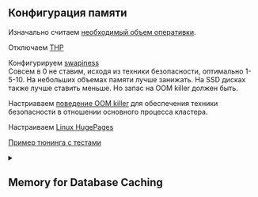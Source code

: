 ## Конфигурация памяти
Изначально считаем [необходимый объем оперативки](https://github.com/AV-ghub/PostgreSQL/blob/main/004%20%D0%9E%D0%BF%D1%82%D0%B8%D0%BC%D0%B8%D0%B7%D0%B0%D1%86%D0%B8%D1%8F/%D0%9F%D1%80%D0%B0%D0%BA%D1%82%D0%B8%D0%BA%D0%B0%20%D0%BE%D0%BF%D1%82%D0%B8%D0%BC%D0%B8%D0%B7%D0%B0%D1%86%D0%B8%D0%B8/%D0%A1%D1%86%D0%B5%D0%BD%D0%B0%D1%80%D0%B8%D0%B8/%D0%A7%D0%B0%D1%81%D1%82%D0%BD%D1%8B%D0%B5/%D0%A4%D0%BE%D1%80%D0%BC%D1%83%D0%BB%D0%B0%20%D1%80%D0%B0%D1%81%D1%87%D0%B5%D1%82%D0%B0%20%D0%BE%D1%81%D0%BD%D0%BE%D0%B2%D0%BD%D1%8B%D1%85%20%D0%BA%D0%BE%D0%BD%D1%84%D0%B8%D0%B3%D1%83%D1%80%D0%B0%D1%86%D0%B8%D0%BE%D0%BD%D0%BD%D1%8B%D1%85%20%D0%BF%D0%B0%D1%80%D0%B0%D0%BC%D0%B5%D1%82%D1%80%D0%BE%D0%B2%20%D0%BF%D0%B0%D0%BC%D1%8F%D1%82%D0%B8.md).   

Отключаем [THP](https://github.com/AV-ghub/PostgreSQL/blob/main/004%20%D0%9E%D0%BF%D1%82%D0%B8%D0%BC%D0%B8%D0%B7%D0%B0%D1%86%D0%B8%D1%8F/%D0%9F%D1%80%D0%B0%D0%BA%D1%82%D0%B8%D0%BA%D0%B0%20%D0%BE%D0%BF%D1%82%D0%B8%D0%BC%D0%B8%D0%B7%D0%B0%D1%86%D0%B8%D0%B8/%D0%A1%D1%86%D0%B5%D0%BD%D0%B0%D1%80%D0%B8%D0%B8/%D0%A7%D0%B0%D1%81%D1%82%D0%BD%D1%8B%D0%B5/THP.md)   

Конфигурируем [swapiness](https://github.com/AV-ghub/PostgreSQL/blob/main/004%20%D0%9E%D0%BF%D1%82%D0%B8%D0%BC%D0%B8%D0%B7%D0%B0%D1%86%D0%B8%D1%8F/%D0%9F%D1%80%D0%B0%D0%BA%D1%82%D0%B8%D0%BA%D0%B0%20%D0%BE%D0%BF%D1%82%D0%B8%D0%BC%D0%B8%D0%B7%D0%B0%D1%86%D0%B8%D0%B8/%D0%A1%D1%86%D0%B5%D0%BD%D0%B0%D1%80%D0%B8%D0%B8/%D0%A7%D0%B0%D1%81%D1%82%D0%BD%D1%8B%D0%B5/Swap.md#swappiness)    
Совсем в 0 не ставим, исходя из техники безопасности, оптимально 1-5-10. На небольших объемах памяти лучше занижать. На SSD дисках также лучше ставить меньше.
Но запас на ООМ killer должен быть.   

Настриаваем [поведение OOM killer](https://github.com/AV-ghub/PostgreSQL/blob/main/004%20%D0%9E%D0%BF%D1%82%D0%B8%D0%BC%D0%B8%D0%B7%D0%B0%D1%86%D0%B8%D1%8F/%D0%9F%D1%80%D0%B0%D0%BA%D1%82%D0%B8%D0%BA%D0%B0%20%D0%BE%D0%BF%D1%82%D0%B8%D0%BC%D0%B8%D0%B7%D0%B0%D1%86%D0%B8%D0%B8/%D0%A1%D1%86%D0%B5%D0%BD%D0%B0%D1%80%D0%B8%D0%B8/%D0%A7%D0%B0%D1%81%D1%82%D0%BD%D1%8B%D0%B5/OOM%20killer.md) для обеспечения техники безопасности в отношении основного процесса кластера.

Настраиваем [Linux HugePages](https://github.com/AV-ghub/PostgreSQL/blob/main/004%20%D0%9E%D0%BF%D1%82%D0%B8%D0%BC%D0%B8%D0%B7%D0%B0%D1%86%D0%B8%D1%8F/%D0%9F%D1%80%D0%B0%D0%BA%D1%82%D0%B8%D0%BA%D0%B0%20%D0%BE%D0%BF%D1%82%D0%B8%D0%BC%D0%B8%D0%B7%D0%B0%D1%86%D0%B8%D0%B8/%D0%A1%D1%86%D0%B5%D0%BD%D0%B0%D1%80%D0%B8%D0%B8/%D0%A7%D0%B0%D1%81%D1%82%D0%BD%D1%8B%D0%B5/Linux%20HugePages.md)

[Пример тюнинга с тестами](https://github.com/AV-ghub/PostgreSQL/blob/main/004%20%D0%9E%D0%BF%D1%82%D0%B8%D0%BC%D0%B8%D0%B7%D0%B0%D1%86%D0%B8%D1%8F/%D0%9F%D1%80%D0%B0%D0%BA%D1%82%D0%B8%D0%BA%D0%B0%20%D0%BE%D0%BF%D1%82%D0%B8%D0%BC%D0%B8%D0%B7%D0%B0%D1%86%D0%B8%D0%B8/%D0%A1%D1%86%D0%B5%D0%BD%D0%B0%D1%80%D0%B8%D0%B8/%D0%A7%D0%B0%D1%81%D1%82%D0%BD%D1%8B%D0%B5/PostgreSQL%20and%20OS%20tuning%20with%20perf%20tests.md)   

<details><summary><h2>Memory for Database Caching</h2></summary>

  [3](https://github.com/AV-ghub/PostgreSQL/blob/main/998%20Books/List.md).[106]
  
  The major component to the shared memory used by the server is a large block allocated for caching blocks read from and written to the database. This is set by a parameter named   **shared_buffers**.  
  
  ### Memory units in the postgresql.conf file [3](https://github.com/AV-ghub/PostgreSQL/blob/main/998%20Books/List.md).[107]
  All of the shared memory settings and the starting client settings for the database are stored in the postgresql.conf file.  
  Use the SHOW command to display the value for this setting.  
  The pg_settings view in the database can be used.  
  ```
  show shared_buffers;
  select name, setting, unit, current_setting(name) from pg_settings where name = 'shared_buffers'
  ```

  ### Increasing UNIX shared memory parameters for larger buffer sizes [3](https://github.com/AV-ghub/PostgreSQL/blob/main/998%20Books/List.md).[108]
  When you use the initdb command to create a new PostgreSQL cluster, the server detects how large of a shared memory block it can allocate by starting at a moderate value and _**decreasing it until the allocation is successful**_.  
  
  The following program will produce reasonable starting values by asking getconf for information about how much memory is in your system. Create a shmsetup.sh file with the following contents:
  ```
  #!/bin/bash
  # simple shmsetup script
  page_size=`getconf PAGE_SIZE`
  phys_pages=`getconf _PHYS_PAGES`
  shmall=`expr $phys_pages / 2`
  shmmax=`expr $shmall \* $page_size`
  echo kernel.shmmax = $shmmax
  echo kernel.shmall = $shmall
  ```
  After changing the permission of the shmsetup.sh file, execute the script as follows:
  ```
  $ chmod +x shmsetup.sh
  $ ./shmsetup.sh
  kernel.shmmax = 2123816960
  kernel.shmall = 518510
  ```

  ### Kernel semaphores
  Another occasional sysctl tweaking requirement for PostgreSQL is to increase the number of system semaphores, an object _**used for process communication**_.

  ### Estimating shared memory allocation
  It's possible to predict how much memory the PostgreSQL server is expected to allocate given the server parameters.  
  _**Very little of this is likely to matter**_ to you because all the other sizes are _**dwarfed by shared_buffers**_ unless your client count is extremely high.  

  ### Inspecting the database cache
  You can look inside the current contents of the PostgreSQL shared_buffers database cache using the **pg_buffercache** module.   
  Its SQL component needs to be installed in each database you want to monitor.   
  ```
  $ createdb pgbench
  $ psql pgbench
  pgbench=# CREATE EXTENSION pg_buffercache;
  ```
  You can confirm that the utility is working as expected by looking at how large your system shared_buffers is, and noting that the count of entries returned by pg_buffercache
matches it:
  ```
  postgres=# select name, setting from pg_settings where name = 'shared_buffers';
      name      | setting 
  ----------------+---------
  shared_buffers | 16384

  postgres=# select count(*) from pg_buffercache;
  count 
  -------
  16384
  ```
  
  ### Database disk layout
  The location of this and other important files on the server is available from the pg_settings view
  ```
  postgres=# show data_directory;
  data_directory        
  -----------------------------
  /var/lib/postgresql/16/main
  ```
  To decipher the structure of what's in the base/ directory, we need the OID of the database and the relation OID
  ```
  postgres=# select datname, oid from pg_database;
  datname  |  oid  
  -----------+-------
  postgres  |     5

  postgres=# select relname, oid, relfilenode from pg_class limit 1;
  relname     |  oid  | relfilenode 
  ----------------+-------+-------------
  pg_buffercache | 24580 |           0
  ```
  ### Creating a new block in a database
  Once you insert something into this table, a page is allocated in the buffer cache to hold that new information, and a standard 8K block is allocated on disk:
  ```
  postgres=# create table foo (a int, b int);
  postgres=# select relname, oid, relfilenode from pg_class limit 1;
      relname     |  oid  | relfilenode 
  ----------------+-------+-------------
   pg_buffercache | 24580 |           0
  
  postgres=# select relname, oid, relfilenode from pg_class where relname = 'foo' limit 1;
   relname |  oid  | relfilenode 
  ---------+-------+-------------
   foo     | 49239 |       49239
  
  postgres=# select relfilenode from pg_buffercache where relfilenode = 49239;
   relfilenode 
  -------------
  
  postgres=# insert into foo values(0,0);
  INSERT 0 1
  postgres=# select relfilenode from pg_buffercache where relfilenode = 49239;
   relfilenode 
  -------------
         49239
  
  postgres=# select reldatabase, relfilenode, relblocknumber, isdirty, usagecount from pg_buffercache where relfilenode = 49239;
   reldatabase | relfilenode | relblocknumber | isdirty | usagecount 
  -------------+-------------+----------------+---------+------------
             5 |       49239 |              0 | t       |          1
  ```
  Note that this block is dirty. That means that the version in memory has not been written out to disk yet. Also note that the usagecount value for it is 1. This means that one
database process has accessed this block since its section of the buffer cache was last considered as a candidate for reuse.

  ### Writing dirty blocks to disk
  There are a couple of ways blocks that are dirty can be written to disk. The easiest one to trigger at will is a checkpoint.  
  A checkpoint iterates _**over every dirty block**_ in the system as of a point in time, writing them out to disk.
  
  ### Database buffer cache versus operating system cache
  PostgreSQL does not assume or even prefer that the majority of the memory on the system be allocated for its use. Most reads and writes from the database are done using standard operating system calls.
  
  Sizing shared_buffers generally specifies a suggestion in terms of a _**percentage of system RAM**_.   
  Some advocate only _**10-15%**_.   
  The thorough academic exploration found _**40%**_ optimal on a 1 GB system _**being tested on a wide range of queries**_.    
  And occasionally reports appear where _**60%**_ or more of total RAM turns out to be optimal.
  
  Giving the database _**25% of total RAM**_ is a reasonable starting setting for shared_buffers in the middle of the effective range.   
  It may not be optimal, but it's unlikely to be so high that double buffering becomes an issue.
  
  ## Analyzing buffer cache contents
  ### Inspection of the buffer cache queries
  The pg_buffercache module needs to be installed into the pgbench database.   
  > pg_buffercache requires broad locks on parts of the buffer cache when it runs.
  > As such, it's extremely intensive on the server when you run any of these queries.
  > They are not recommended for regular monitoring use.
  > A snapshot on a daily basis or every few hours is usually enough to get a good idea of how the server is using its cache
  
  #### Top relations in the cache
  The following example of how to use pg_buffercache, and it's quite a good way to start your analysis
  ```
  pgbench=# select c.relname, count(*) as buffers 
  from pg_class c 
  inner join pg_buffercache b on c.relfilenode = b.relfilenode  
  inner join pg_database d on b.reldatabase = d.oid and d.datname = current_database()
  group by c.relname
  order by 2 desc
  limit 10;
            relname           | buffers 
  ----------------------------+---------
   pgbench_accounts           |    2150
   pg_toast_2618              |      69
   pg_description             |      49
   pg_description_o_c_o_index |      27
   pg_statistic               |      24
   pg_collation               |      19
   pg_operator                |      18
   pg_rewrite                 |      17
   pg_depend                  |      17
   sql_features               |      12
  ```
  #### Summary by usage count
  That doesn't give any interesting information about the usage counts of either table though; this query will show them:
  ```
  pgbench=# select usagecount, count(*), isdirty
  from pg_buffercache
  group by isdirty, usagecount
  order by isdirty, usagecount;
  usagecount | count | isdirty 
  ------------+-------+---------
          1 |  4567 | f
          2 |  3409 | f
          3 |    85 | f
          4 |    63 | f
          5 |   620 | f
            |  7640 | 
  ```
  The results just suggest there's not very much accumulating a high usage count on a straight percentage basis.
  
  #### Buffer contents summary with percentages
  To start when analyzing a new database. It lets quickly see how much table represents relative to its total size:
  ```
  pgbench=# select c.relname, pg_size_pretty(count(*) * 8192) as buffered,
  round(100.00 * count(*) / (select setting from pg_settings where name= 'shared_buffers')::integer, 1) as buffer_percent,
  round(100.00 * count(*) * 8192 / pg_relation_size(c.oid), 1) as percent_of_relation
  from pg_class c
  inner join pg_buffercache b on c.relfilenode = b.relfilenode
  inner join pg_database d on b.reldatabase = d.oid and d.datname = current_database()
  group by c.oid, c.relname
  order by 3 desc
  limit 10;
  
  relname                     | buffered | buffer_percent | percent_of_relation 
  ----------------------------+----------+----------------+---------------------
   pgbench_accounts           | 17 MB    |           13.1 |                 2.6
   pg_toast_2618              | 552 kB   |            0.4 |               106.2
   pg_description             | 392 kB   |            0.3 |               108.9
   pg_description_o_c_o_index | 216 kB   |            0.2 |               100.0
   pg_statistic               | 192 kB   |            0.1 |               120.0
   pg_depend_depender_index   | 80 kB    |            0.1 |               100.0
   pg_operator                | 144 kB   |            0.1 |               128.6
   pg_amproc                  | 72 kB    |            0.1 |               180.0
   pg_amop                    | 88 kB    |            0.1 |               157.1
   pg_depend                  | 136 kB   |            0.1 |               130.8
  ```
  > The **pg_relation_size()** function _**does not include data that has been stored in a TOAST**_ table associated with this one

  Say some object use up to 33% of the cache, but holding onto nearly 100% of the data in that index.   
  This would tells us that the database believes that keeping that data in memory is really important.   
  Keeping that, the next we should investigate is usagecount data by that relation.
  
  #### Buffer usage count distribution
  This query breaks down usage counts by relation
  ```
  pgbench=# select 
  c.relname, 
  count(*) as buffers,
  usagecount
  from pg_class c
  inner join pg_buffercache b on c.relfilenode = b.relfilenode
  inner join pg_database d on b.reldatabase = d.oid and d.datname = current_database() and relname like 'pgbench_%'
  group by c.relname, usagecount
  order by c.relname, usagecount
  limit 10;
  
   relname          | buffers | usagecount 
  ------------------+---------+------------
   pgbench_accounts |    2124 |          1
   pgbench_accounts |      20 |          2
   pgbench_accounts |       2 |          3
   pgbench_accounts |       4 |          5
   pgbench_branches |       3 |          2
   pgbench_branches |       1 |          4
   pgbench_branches |       1 |          5
   pgbench_tellers  |       1 |          2
   pgbench_tellers  |       2 |          4
   pgbench_tellers  |       4 |          5
  ```
  ### Using buffer cache inspection for sizing feedback
  _**First**_, compare what percentage of the relations you believe are important to your application's performance appear to be cached.   
  If this number is low, you may benefit from a larger buffer cache.   
  A helpful _**secondary**_ look at this information is available if you combine this with hit rates from views such as **pg_stat_user_tables**.   
  
  If most of your pages have _**low usage counts**_ (0,1), but you're still _**getting good hit rates**_ from the table statistics, you can probably _**decrease the size**_ of the buffer cache without a performance loss.   
  Even the simplest operating system LRU algorithm is capable of making good caching decisions where there aren't particularly popular pages to prioritize over transient ones.  
  But if you are accumulating a _**large number of blocks with a high usage count**_ (4,5), this is strong evidence that your data is being served well and stored in the database shared buffer cache, and that your _**application might benefit from it being even larger**_.







  
</details>

















